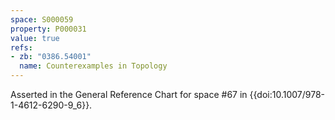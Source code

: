 ```yaml
---
space: S000059
property: P000031
value: true
refs:
- zb: "0386.54001"
  name: Counterexamples in Topology
---
```


Asserted in the General Reference Chart for space #67 in
{{doi:10.1007/978-1-4612-6290-9_6}}.
